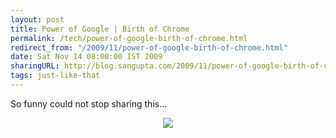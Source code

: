 ```yaml
---
layout: post
title: Power of Google | Birth of Chrome
permalink: /tech/power-of-google-birth-of-chrome.html
redirect_from: "/2009/11/power-of-google-birth-of-chrome.html"
date: Sat Nov 14 08:00:00 IST 2009
sharingURL: http://blog.sangupta.com/2009/11/power-of-google-birth-of-chrome.html
tags: just-like-that
---
```


So funny could not stop sharing this...

<div class="separator" style="clear: both; text-align: center;">
    <a href="http://1.bp.blogspot.com/_Igofzvi0TDM/Svw8cJKW0kI/AAAAAAAAFAo/sRWbsfTN1OM/s1600-h/power_of_google.jpg" imageanchor="1" style="margin-left: 1em; margin-right: 1em;"><img border="0" src="http://1.bp.blogspot.com/_Igofzvi0TDM/Svw8cJKW0kI/AAAAAAAAFAo/sRWbsfTN1OM/s320/power_of_google.jpg"></a>
    <br>
</div>
